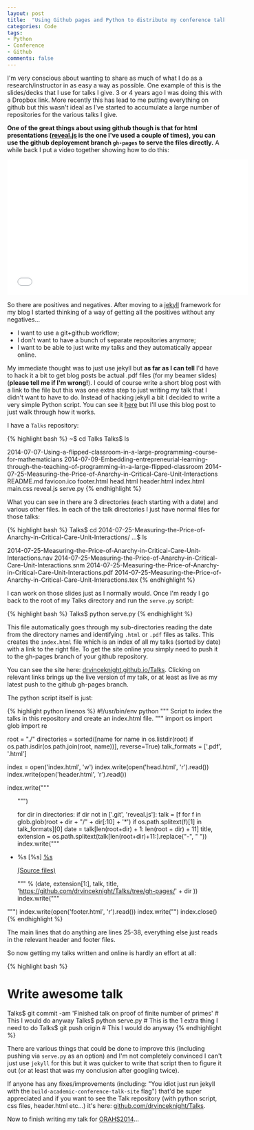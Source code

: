 ```yaml
---
layout: post
title:  "Using Github pages and Python to distribute my conference talks"
categories: Code
tags:
- Python
- Conference
- Github
comments: false
---
```


I'm very conscious about wanting to share as much of what I do as a research/instructor in as easy a way as possible.
One example of this is the slides/decks that I use for talks I give.
3 or 4 years ago I was doing this with a Dropbox link.
More recently this has lead to me putting everything on github but this wasn't ideal as I've started to accumulate a large number of repositories for the various talks I give.

**One of the great things about using github though is that for html presentations ([reveal.js](http://lab.hakim.se/reveal-js/#/) is the one I've used a couple of times), you can use the github deployement branch `gh-pages` to serve the files directly.**
A while back I put a video together showing how to do this:

<iframe width="560" height="315" src="//www.youtube.com/embed/bNVU82qP1n4" frameborder="0" allowfullscreen></iframe>

So there are positives and negatives.
After moving to a [jekyll](http://jekyllrb.com/) framework for my blog I started thinking of a way of getting all the positives without any negatives...

- I want to use a git+github workflow;
- I don't want to have a bunch of separate repositories anymore;
- I want to be able to just write my talks and they automatically appear online.

My immediate thought was to just use jekyll but **as far as I can tell** I'd have to hack it a bit to get blog posts be actual .pdf files (for my beamer slides) (**please tell me if I'm wrong!**).
I could of course write a short blog post with a link to the file but this was one extra step to just writing my talk that I didn't want to have to do.
Instead of hacking jekyll a bit I decided to write a very simple Python script.
You can see it [here](https://github.com/drvinceknight/Talks/blob/master/serve.py) but I'll use this blog post to just walk through how it works.

I have a `Talks` repository:

{% highlight bash %}
~$ cd Talks
Talks$ ls

2014-07-07-Using-a-flipped-classroom-in-a-large-programming-course-for-mathematicians
2014-07-09-Embedding-entrepreneurial-learning-through-the-teaching-of-programming-in-a-large-flipped-classroom
2014-07-25-Measuring-the-Price-of-Anarchy-in-Critical-Care-Unit-Interactions
README.md
favicon.ico
footer.html
head.html
header.html
index.html
main.css
reveal.js
serve.py
{% endhighlight %}

What you can see in there are 3 directories (each starting with a date) and various other files.
In each of the talk directories I just have normal files for those talks:

{% highlight bash %}
Talks$ cd 2014-07-25-Measuring-the-Price-of-Anarchy-in-Critical-Care-Unit-Interactions/
...$ ls

2014-07-25-Measuring-the-Price-of-Anarchy-in-Critical-Care-Unit-Interactions.nav    2014-07-25-Measuring-the-Price-of-Anarchy-in-Critical-Care-Unit-Interactions.snm
2014-07-25-Measuring-the-Price-of-Anarchy-in-Critical-Care-Unit-Interactions.pdf    2014-07-25-Measuring-the-Price-of-Anarchy-in-Critical-Care-Unit-Interactions.tex
{% endhighlight %}

I can work on those slides just as I normally would.
Once I'm ready I go back to the root of my Talks directory and run the `serve.py` script:

{% highlight bash %}
Talks$ python serve.py
{% endhighlight %}

This file automatically goes through my sub-directories reading the date from the directory names and identifying `.html` or `.pdf` files as talks.
This creates the `index.html` file which is an index of all my talks (sorted by date) with a link to the right file.
To get the site online you simply need to push it to the gh-pages branch of your github repository.

You can see the site here: [drvinceknight.github.io/Talks](http://drvinceknight.github.io/Talks/).
Clicking on relevant links brings up the live version of my talk, or at least as live as my latest push to the github gh-pages branch.

The python script itself is just:

{% highlight python linenos %}
#!/usr/bin/env python
"""
Script to index the talks in this repository and create an index.html file.
"""
import os
import glob
import re

root = "./"
directories = sorted([name for name in os.listdir(root) if os.path.isdir(os.path.join(root, name))], reverse=True)
talk_formats = ['.pdf', '.html']


index = open('index.html', 'w')
index.write(open('head.html', 'r').read())
index.write(open('header.html', 'r').read())

index.write("""
            <body>
            <div class="page-content">
            <div class="wrap">
            <div class="home">
            <ul class='posts'>""")

for dir in directories:
    if dir not in ['.git', 'reveal.js']:
        talk = [f for f in glob.glob(root + dir + "/" + dir[:10] + '*') if  os.path.splitext(f)[1] in talk_formats][0]
        date = talk[len(root+dir) + 1: len(root + dir) + 11]
        title, extension =  os.path.splitext(talk[len(root+dir)+11:].replace("-", " "))
        index.write("""
                    <li>
                    <span class="post-date">%s [%s]</span>
                    <a class="post-link" href="%s">%s</a>
                    <p>
                    <a href="%s">(Source files)</a>
                    </p>
                    </li>
                    """ % (date, extension[1:], talk, title, 'https://github.com/drvinceknight/Talks/tree/gh-pages/' + dir ))
index.write("""
            </ul>
            </div>
            </div>
            </div>
            """)
index.write(open('footer.html', 'r').read())
index.write("</body>")
index.close()
{% endhighlight %}

The main lines that do anything are lines 25-38, everything else just reads in the relevant header and footer files.

So now getting my talks written and online is hardly an effort at all:

{% highlight bash %}
# Write awesome talk
Talks$ git commit -am 'Finished talk on proof of finite number of primes'  # This I would do anyway
Talks$ python serve.py  # This is the 1 extra thing I need to do
Talks$ git push origin  # This I would do anyway
{% endhighlight %}

There are various things that could be done to improve this (including pushing via `serve.py` as an option) and I'm not completely convinced I can't just use `jekyll` for this but it was quicker to write that script then to figure it out (or at least that was my conclusion after googling twice).

If anyone has any fixes/improvements (including: "You idiot just run jekyll with the `build-academic-conference-talk-site` flag") that'd be super appreciated and if you want to see the Talk repository (with python script, css files, header.html etc...) it's here: [github.com/drvinceknight/Talks](https://github.com/drvinceknight/Talks).

Now to finish writing my talk for [ORAHS2014](http://www.orahs2014.fc.ul.pt/)...
